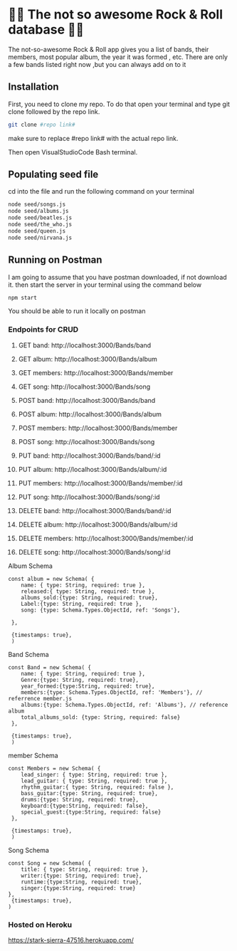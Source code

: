 # :metal::musical_keyboard: The not so awesome Rock & Roll database :guitar::metal:
The not-so-awesome Rock & Roll app gives you a list of bands, their members, most popular album, the year it was formed , etc. There are only a few bands listed right now ,but you can always add on to it

## Installation
First, you need to clone my repo. To do that open your terminal and type git clone followed by the repo link.

```bash
git clone #repo link#
```
make sure to replace #repo link# with the actual repo link.

Then open VisualStudioCode Bash terminal.


## Populating seed file
cd into the file and run the following command on your terminal

```bash
node seed/songs.js
node seed/albums.js
node seed/beatles.js
node seed/the_who.js
node seed/queen.js
node seed/nirvana.js
```

## Running on Postman
I am going to assume that you have postman downloaded, if not download it.
then start the server in your terminal using the command below

```bash
npm start
```
You should be able to run it locally on postman

### Endpoints for CRUD

1. GET  band: http://localhost:3000/Bands/band
2. GET  album: http://localhost:3000/Bands/album
3. GET  members: http://localhost:3000/Bands/member
4. GET  song: http://localhost:3000/Bands/song

1. POST  band: http://localhost:3000/Bands/band
2. POST  album: http://localhost:3000/Bands/album
3. POST  members: http://localhost:3000/Bands/member
4. POST  song: http://localhost:3000/Bands/song

1. PUT  band: http://localhost:3000/Bands/band/:id
2. PUT  album: http://localhost:3000/Bands/album/:id
3. PUT  members: http://localhost:3000/Bands/member/:id
4. PUT  song: http://localhost:3000/Bands/song/:id

1. DELETE  band: http://localhost:3000/Bands/band/:id
2. DELETE  album: http://localhost:3000/Bands/album/:id
3. DELETE  members: http://localhost:3000/Bands/member/:id
4. DELETE  song: http://localhost:3000/Bands/song/:id


Album Schema
```
const album = new Schema( {
    name: { type: String, required: true },
    released:{ type: String, required: true },
    albums_sold:{type: String, required: true},
    Label:{type: String, required: true },
    song: {type: Schema.Types.ObjectId, ref: 'Songs'},
    
 },

 {timestamps: true},
 )
```
Band Schema

```
const Band = new Schema( {
    name: { type: String, required: true },
    Genre:{type: String, required: true},
    year_formed:{type:String, required: true},
    members:{type: Schema.Types.ObjectId, ref: 'Members'}, // referrence member.js
    albums:{type: Schema.Types.ObjectId, ref: 'Albums'}, // reference album
    total_albums_sold: {type: String, required: false}
 },

 {timestamps: true},
 )
```

member Schema
```
const Members = new Schema( {
    lead_singer: { type: String, required: true },
    lead_guitar: { type: String, required: true },
    rhythm_guitar:{ type: String, required: false },
    bass_guitar:{type: String, required: true},
    drums:{type: String, required: true},
    keyboard:{type:String, required: false},
    special_guest:{type:String, required: false} 
 },

 {timestamps: true},
 )
```

Song Schema

```
const Song = new Schema( {
    title: { type: String, required: true },
    writer:{type: String, required: true}, 
    runtime:{type:String, required: true},
    singer:{type:String, required: true}
},
 {timestamps: true},
)
```
### Hosted on Heroku
https://stark-sierra-47516.herokuapp.com/
